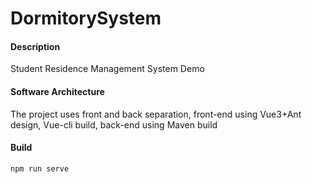 # DormitorySystem

#### Description

Student Residence Management System Demo

#### Software Architecture

The project uses front and back separation, front-end using Vue3+Ant design, Vue-cli build, back-end using Maven build

#### Build

```shell
npm run serve
```
